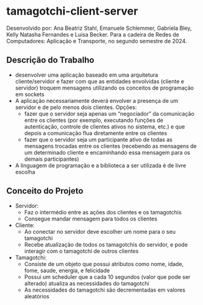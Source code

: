 # tamagotchi-client-server

Desenvolvido por: Ana Beatriz Stahl, Emanuele Schlemmer, Gabriela Bley, Kelly Natasha Fernandes e Luisa Becker. Para a cadeira de Redes de Computadores: Aplicação e Transporte, no segundo semestre de 2024.

## Descrição do Trabalho
- desenvolver uma aplicação baseado em uma arquitetura cliente/servidor e
  fazer com que as entidades envolvidas (cliente e servidor) troquem mensagens utilizando os
  conceitos de programação em sockets
- A aplicação necessariamente deverá envolver a presença de um servidor e de pelo menos
  dois clientes. Opções:
  - fazer que o servidor seja apenas um “negociador” da
    comunicação entre os clientes (por exemplo, executando funções de autenticação, controle
    de clientes ativos no sistema, etc.) e que depois a comunicação flua diretamente entre os
    clientes
  - fazer que o servidor seja um participante ativo de todas as
    mensagens trocadas entre os clientes (recebendo as mensagens de um determinado cliente
    e encaminhando essa mensagem para os demais participantes)
- A linguagem de programação e a biblioteca a ser utilizada é de livre escolha

## Conceito do Projeto
- Servidor:
  - Faz o intermédio entre as ações dos clientes e os tamagotchis
  - Consegue mandar mensagem para todos os clientes
- Cliente:
  - Ao conectar no servidor deve escolher um nome para o seu tamagotchi
  - Recebe atualização de todos os tamagotchis do servidor, e pode interagir com o tamagotchi de outros clientes
- Tamagotchi:
  - Consiste de um objeto que possui atributos como nome, idade, fome, saude, energia, e felicidade
  - Possui um scheduler que a cada 10 segundos (valor que pode ser alterado) atualiza as necessidades do tamagotchi
  - As necessidades do tamagotchi são decrementadas em valores aleatórios
